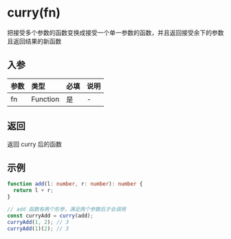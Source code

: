 # curry(fn)

把接受多个参数的函数变换成接受一个单一参数的函数，并且返回接受余下的参数且返回结果的新函数

## 入参

| 参数 | 类型     | 必填 | 说明 |
| :--- | :------- | :--- | :--- |
| fn   | Function | 是   | -    |

## 返回

返回 curry 后的函数

## 示例

```typescript
function add(l: number, r: number): number {
  return l + r;
}

// add 函数有两个形参，满足两个参数后才会调用
const curryAdd = curry(add);
curryAdd(1, 2); // 3
curryAdd(1)(2); // 3
```
